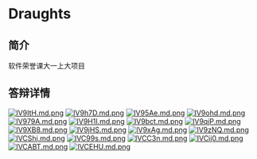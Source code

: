 # Draughts



## 简介

软件荣誉课大一上大项目

## 答辩详情

[![lV9ItH.md.png](https://s2.ax1x.com/2019/12/27/lV9ItH.md.png)](https://imgchr.com/i/lV9ItH)
[![lV9h7D.md.png](https://s2.ax1x.com/2019/12/27/lV9h7D.md.png)](https://imgchr.com/i/lV9h7D)
[![lV95Ae.md.png](https://s2.ax1x.com/2019/12/27/lV95Ae.md.png)](https://imgchr.com/i/lV95Ae)
[![lV9ohd.md.png](https://s2.ax1x.com/2019/12/27/lV9ohd.md.png)](https://imgchr.com/i/lV9ohd)
[![lV979A.md.png](https://s2.ax1x.com/2019/12/27/lV979A.md.png)](https://imgchr.com/i/lV979A)
[![lV9H1I.md.png](https://s2.ax1x.com/2019/12/27/lV9H1I.md.png)](https://imgchr.com/i/lV9H1I)
[![lV9bct.md.png](https://s2.ax1x.com/2019/12/27/lV9bct.md.png)](https://imgchr.com/i/lV9bct)
[![lV9qjP.md.png](https://s2.ax1x.com/2019/12/27/lV9qjP.md.png)](https://imgchr.com/i/lV9qjP)
[![lV9XB8.md.png](https://s2.ax1x.com/2019/12/27/lV9XB8.md.png)](https://imgchr.com/i/lV9XB8)
[![lV9jHS.md.png](https://s2.ax1x.com/2019/12/27/lV9jHS.md.png)](https://imgchr.com/i/lV9jHS)
[![lV9xAg.md.png](https://s2.ax1x.com/2019/12/27/lV9xAg.md.png)](https://imgchr.com/i/lV9xAg)
[![lV9zNQ.md.png](https://s2.ax1x.com/2019/12/27/lV9zNQ.md.png)](https://imgchr.com/i/lV9zNQ)
[![lVCShj.md.png](https://s2.ax1x.com/2019/12/27/lVCShj.md.png)](https://imgchr.com/i/lVCShj)
[![lVC99s.md.png](https://s2.ax1x.com/2019/12/27/lVC99s.md.png)](https://imgchr.com/i/lVC99s)
[![lVCC3n.md.png](https://s2.ax1x.com/2019/12/27/lVCC3n.md.png)](https://imgchr.com/i/lVCC3n)
[![lVCij0.md.png](https://s2.ax1x.com/2019/12/27/lVCij0.md.png)](https://imgchr.com/i/lVCij0)
[![lVCABT.md.png](https://s2.ax1x.com/2019/12/27/lVCABT.md.png)](https://imgchr.com/i/lVCABT)
[![lVCEHU.md.png](https://s2.ax1x.com/2019/12/27/lVCEHU.md.png)](https://imgchr.com/i/lVCEHU)

